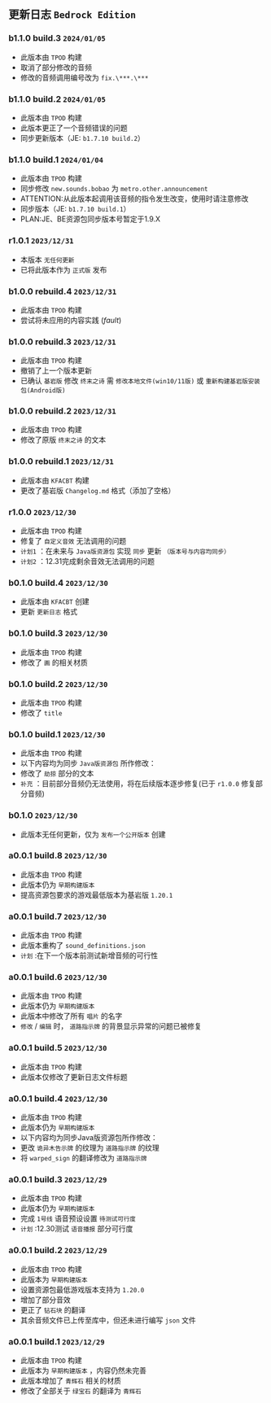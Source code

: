 ## 更新日志 `Bedrock Edition`

### b1.1.0 build.3 `2024/01/05`

 - 此版本由 `TPOD` 构建
 - 取消了部分修改的音频
 - 修改的音频调用编号改为 `fix.\***.\***`

### b1.1.0 build.2 `2024/01/05`

 - 此版本由 `TPOD` 构建
 - 此版本更正了一个音频错误的问题
 - 同步更新版本（JE: `b1.7.10 build.2`）

### b1.1.0 build.1 `2024/01/04`

 - 此版本由 `TPOD` 构建
 - 同步修改 `new.sounds.bobao` 为 `metro.other.announcement`
 - ATTENTION:从此版本起调用该音频的指令发生改变，使用时请注意修改
 - 同步版本（JE: `b1.7.10 build.1`）
 - PLAN:JE、BE资源包同步版本号暂定于1.9.X

### r1.0.1 `2023/12/31`

 - 本版本 `无任何更新`
 - 已将此版本作为 `正式版` 发布

### b1.0.0 rebuild.4 `2023/12/31`

 - 此版本由 `TPOD` 构建
 - 尝试将未应用的内容实践 (*fault*)

### b1.0.0 rebuild.3 `2023/12/31`

 - 此版本由 `TPOD` 构建
 - 撤销了上一个版本更新
 - 已确认 `基岩版` 修改 `终末之诗` 需 `修改本地文件(win10/11版)` 或 `重新构建基岩版安装包(Android版)`

### b1.0.0 rebuild.2 `2023/12/31`

 - 此版本由 `TPOD` 构建
 - 修改了原版 `终末之诗` 的文本

### b1.0.0 rebuild.1 `2023/12/31`

 - 此版本由 `KFACBT` 构建
 - 更改了基岩版 `Changelog.md` 格式（添加了空格）

### r1.0.0 `2023/12/30`

 - 此版本由 `TPOD` 构建
 - 修复了 `自定义音效` 无法调用的问题
 - `计划1` ：在未来与 `Java版资源包` 实现 `同步` 更新 `（版本号与内容均同步）`
 - `计划2` ：12.31完成剩余音效无法调用的问题

### b0.1.0 build.4 `2023/12/30`

 - 此版本由 `KFACBT` 创建
 - 更新 `更新日志` 格式

### b0.1.0 build.3 `2023/12/30`

 - 此版本由 `TPOD` 构建
 - 修改了 `画` 的相关材质

### b0.1.0 build.2 `2023/12/30`

 - 此版本由 `TPOD` 构建
 - 修改了 `title`

### b0.1.0 build.1 `2023/12/30`

 - 此版本由 `TPOD` 构建
 - 以下内容均为同步 `Java版资源包` 所作修改：
 - 修改了 `劫掠` 部分的文本
 - `补充` ：目前部分音频仍无法使用，将在后续版本逐步修复(已于 `r1.0.0` 修复部分音频)

### b0.1.0 `2023/12/30`

 - 此版本无任何更新，仅为 `发布一个公开版本` 创建

### a0.0.1 build.8 `2023/12/30`

 - 此版本由 `TPOD` 构建
 - 此版本仍为 `早期构建版本`
 - 提高资源包要求的游戏最低版本为基岩版 `1.20.1`

### a0.0.1 build.7 `2023/12/30`

- 此版本由 `TPOD` 构建
- 此版本重构了 `sound_definitions.json`
- `计划` :在下一个版本前测试新增音频的可行性

### a0.0.1 build.6 `2023/12/30`

 - 此版本由 `TPOD` 构建
 - 此版本仍为 `早期构建版本`
 - 此版本中修改了所有 `唱片` 的名字
 - `修改` / `编辑` 时， `道路指示牌` 的背景显示异常的问题已被修复

### a0.0.1 build.5 `2023/12/30`

 - 此版本由 `TPOD` 构建
 - 此版本仅修改了更新日志文件标题

### a0.0.1 build.4 `2023/12/30`

 - 此版本由 `TPOD` 构建
 - 此版本仍为 `早期构建版本`
 - 以下内容均为同步Java版资源包所作修改：
 - 更改 `诡异木告示牌` 的纹理为 `道路指示牌` 的纹理
 - 将 `warped_sign` 的翻译修改为 `道路指示牌`

### a0.0.1 build.3 `2023/12/29`

 - 此版本由 `TPOD` 构建
 - 此版本仍为 `早期构建版本`
 - 完成 `1号线` 语音预设设置 `待测试可行度`
 - `计划` :12.30测试 `语音播报` 部分可行度

### a0.0.1 build.2 `2023/12/29`

 - 此版本由 `TPOD` 构建
 - 此版本为 `早期构建版本`
 - 设置资源包最低游戏版本支持为 `1.20.0`
 - 增加了部分音效
 - 更正了 `钻石块` 的翻译
 - 其余音频文件已上传至库中，但还未进行编写 `json` 文件

### a0.0.1 build.1 `2023/12/29`

 - 此版本由 `TPOD` 构建
 - 此版本为 `早期构建版本` ，内容仍然未完善
 - 此版本增加了 `青辉石` 相关的材质
 - 修改了全部关于 `绿宝石` 的翻译为 `青辉石`